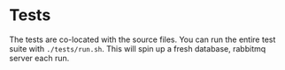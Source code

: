 # Tests

The tests are co-located with the source files.
You can run the entire test suite with `./tests/run.sh`.
This will spin up a fresh database, rabbitmq server each run.
